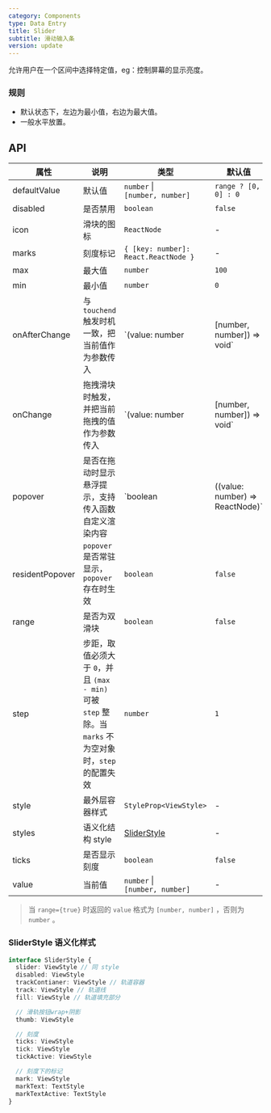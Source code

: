```yaml
---
category: Components
type: Data Entry
title: Slider
subtitle: 滑动输入条
version: update
---
```


允许用户在一个区间中选择特定值，eg：控制屏幕的显示亮度。

### 规则
- 默认状态下，左边为最小值，右边为最大值。
- 一般水平放置。

## API

| 属性 | 说明 | 类型 | 默认值 | 版本 |
| --- | --- | --- | --- | --- |
| defaultValue | 默认值 | `number` \|<br/> `[number, number]` | `range ? [0, 0] : 0` | |
| disabled | 是否禁用 | `boolean` | `false` | |
| icon | 滑块的图标 | `ReactNode` | - | |
| marks | 刻度标记 | `{ [key: number]: React.ReactNode }` | - | `5.2.0` |
| max | 最大值 | `number` | `100` | |
| min | 最小值 | `number` | `0` | |
| onAfterChange | 与 `touchend` 触发时机一致，把当前值作为参数传入 | `(value: number | [number, number]) => void` | - | |
| onChange | 拖拽滑块时触发，并把当前拖拽的值作为参数传入 | `(value: number | [number, number]) => void` | - | |
| popover | 是否在拖动时显示悬浮提示，支持传入函数自定义渲染内容 | `boolean | ((value: number) => ReactNode)` | `false` | `5.2.0` |
| residentPopover | `popover` 是否常驻显示，`popover` 存在时生效 | `boolean ` | `false` | `5.2.0` |
| range | 是否为双滑块 | `boolean` | `false` | `5.2.0` |
| step | 步距，取值必须大于 `0`，并且 `(max - min)` 可被 `step` 整除。当 `marks` 不为空对象时，`step` 的配置失效 | `number` | `1` | `5.2.0` |
| style  | 最外层容器样式 | `StyleProp<ViewStyle>` | - | |
| styles | 语义化结构 style | [SliderStyle](#sliderstyle-语义化样式) | - | `5.2.0` |
| ticks | 是否显示刻度 | `boolean` | `false` | `5.2.0` |
| value | 当前值 | `number` \|<br/> `[number, number]` | - | |

> 当 `range={true}` 时返回的 `value` 格式为 `[number, number]` ，否则为 `number` 。

### SliderStyle 语义化样式

```typescript
interface SliderStyle {
  slider: ViewStyle // 同 style
  disabled: ViewStyle
  trackContianer: ViewStyle // 轨道容器
  track: ViewStyle // 轨道线
  fill: ViewStyle // 轨道填充部分

  // 滑轨按钮wrap+阴影
  thumb: ViewStyle

  // 刻度
  ticks: ViewStyle
  tick: ViewStyle
  tickActive: ViewStyle

  // 刻度下的标记
  mark: ViewStyle
  markText: TextStyle
  markTextActive: TextStyle
}
```